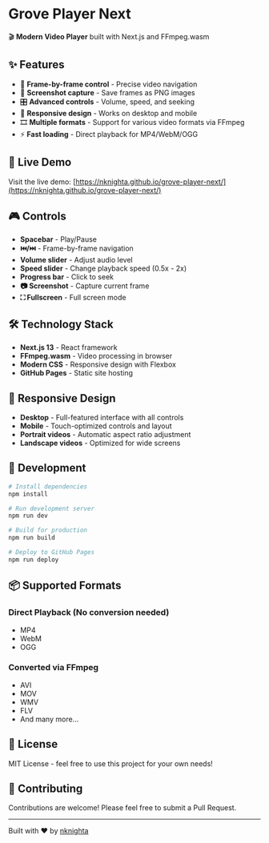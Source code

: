 # Grove Player Next

🎬 **Modern Video Player** built with Next.js and FFmpeg.wasm

## ✨ Features

- 🎯 **Frame-by-frame control** - Precise video navigation
- 📸 **Screenshot capture** - Save frames as PNG images
- 🎛️ **Advanced controls** - Volume, speed, and seeking
- 📱 **Responsive design** - Works on desktop and mobile
- 🎞️ **Multiple formats** - Support for various video formats via FFmpeg
- ⚡ **Fast loading** - Direct playback for MP4/WebM/OGG

## 🚀 Live Demo

Visit the live demo: [https://nknighta.github.io/grove-player-next/](https://nknighta.github.io/grove-player-next/)

## 🎮 Controls

- **Spacebar** - Play/Pause
- **⏮️/⏭️** - Frame-by-frame navigation
- **Volume slider** - Adjust audio level
- **Speed slider** - Change playback speed (0.5x - 2x)
- **Progress bar** - Click to seek
- **📷 Screenshot** - Capture current frame
- **⛶ Fullscreen** - Full screen mode

## 🛠️ Technology Stack

- **Next.js 13** - React framework
- **FFmpeg.wasm** - Video processing in browser
- **Modern CSS** - Responsive design with Flexbox
- **GitHub Pages** - Static site hosting

## 📱 Responsive Design

- **Desktop** - Full-featured interface with all controls
- **Mobile** - Touch-optimized controls and layout
- **Portrait videos** - Automatic aspect ratio adjustment
- **Landscape videos** - Optimized for wide screens

## 🔧 Development

```bash
# Install dependencies
npm install

# Run development server
npm run dev

# Build for production
npm run build

# Deploy to GitHub Pages
npm run deploy
```

## 📦 Supported Formats

### Direct Playback (No conversion needed)
- MP4
- WebM
- OGG

### Converted via FFmpeg
- AVI
- MOV
- WMV
- FLV
- And many more...

## 📄 License

MIT License - feel free to use this project for your own needs!

## 🤝 Contributing

Contributions are welcome! Please feel free to submit a Pull Request.

---

Built with ❤️ by [nknighta](https://github.com/nknighta)
